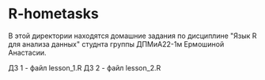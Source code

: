# R-hometasks

В этой директории находятся домашние задания по дисциплине "Язык R для анализа данных" студнта группы ДПМиА22-1м Ермошиной Анастасии.

ДЗ 1 - файл lesson_1.R
ДЗ 2 - файл lesson_2.R